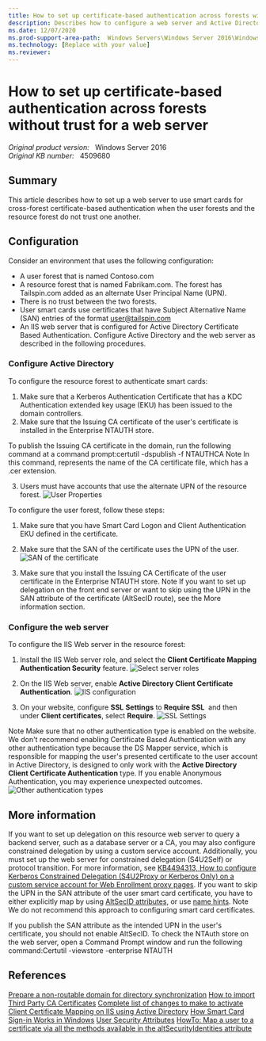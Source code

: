 ```yaml
---
title: How to set up certificate-based authentication across forests without trust for a web server
description: Describes how to configure a web server and Active Directory to use certificate authentication across forests without using forest trusts.
ms.date: 12/07/2020
ms.prod-support-area-path:  Windows Servers\Windows Server 2016\Windows Server 2016\Certificates and Public Key Infrastructure\Certificate-based authenticationWindows Servers\Windows Server 2016\Windows Server 2016 Datacenter\Certificates and Public Key Infrastructure\Certificate-based authenticationWindows Servers\Windows Server 2016\Windows Server 2016 Essentials\Certificates and Public Key Infrastructure\Certificate-based authenticationWindows Servers\Windows Server 2016\Windows Server 2016 Standard\Certificates and Public Key Infrastructure\Certificate-based authenticationWindows Servers\Windows Server 2019, all versions\Certificates and Public Key Infrastructure\Certificate-based authentication
ms.technology: [Replace with your value]
ms.reviewer: 
---
```

# How to set up certificate-based authentication across forests without trust for a web server

_Original product version:_ &nbsp; Windows Server 2016  
_Original KB number:_ &nbsp; 4509680

## Summary

This article describes how to set up a web server to use smart cards for cross-forest certificate-based authentication when the user forests and the resource forest do not trust one another.

## Configuration

Consider an environment that uses the following configuration:
- A user forest that is named Contoso.com
- A resource forest that is named Fabrikam.com. The forest has Tailspin.com added as an alternate User Principal Name (UPN).
- There is no trust between the two forests.
- User smart cards use certificates that have Subject Alternative Name (SAN) entries of the format user@tailspin.com
- An IIS web server that is configured for Active Directory Certificate Based Authentication.
Configure Active Directory and the web server as described in the following procedures.

### Configure Active Directory

To configure the resource forest to authenticate smart cards:
1. Make sure that a Kerberos Authentication Certificate that has a KDC Authentication extended key usage (EKU) has been issued to the domain controllers.
2. Make sure that the Issuing CA certificate of the user's certificate is installed in the Enterprise NTAUTH store.

To publish the Issuing CA certificate in the domain, run the following command at a command prompt:certutil -dspublish -f <filename> NTAUTHCA
Note
In this command, <filename> represents the name of the CA certificate file, which has a .cer extension.

3. Users must have accounts that use the alternate UPN of the resource forest.
![User Properties](/media/4511146_en_1.png)

To configure the user forest, follow these steps:
1. Make sure that you have Smart Card Logon and Client Authentication EKU defined in the certificate.
2. Make sure that the SAN of the certificate uses the UPN of the user.
![SAN of the certificate](/media/4511147_en_1.png)

3. Make sure that you install the Issuing CA Certificate of the user certificate in the Enterprise NTAUTH store.
Note
If you want to set up delegation on the front end server or want to skip using the UPN in the SAN attribute of the certificate (AltSecID route), see the More information section.

### Configure the web server

To configure the IIS Web server in the resource forest:
1. Install the IIS Web server role, and select the **Client Certificate Mapping Authentication Security** feature.
![Select server roles](/media/4511148_en_1.png)

2. On the IIS Web server, enable **Active Directory Client Certificate Authentication**.
![IIS configuration](/media/4511149_en_1.png)

3. On your website, configure **SSL** **Settings** to **Require SSL**  and then under **Client certificates**, select **Require**.
![SSL Settings](/media/4511150_en_1.png)

Note
Make sure that no other authentication type is enabled on the website. We don't recommend enabling Certificate Based Authentication with any other authentication type because the DS Mapper service, which is responsible for mapping the user's presented certificate to the user account in Active Directory, is designed to only work with the **Active Directory Client Certificate Authentication** type. If you enable Anonymous Authentication, you may experience unexpected outcomes.  
![Other authentication types](/media/4511151_en_1.png)

## More information

If you want to set up delegation on this resource web server to query a backend server, such as a database server or a CA, you may also configure constrained delegation by using a custom service account. Additionally, you must set up the web server for constrained delegation (S4U2Self) or protocol transition. For more information, see [KB4494313, How to configure Kerberos Constrained Delegation (S4U2Proxy or Kerberos Only) on a custom service account for Web Enrollment proxy pages](https://support.microsoft.com/help/4494313/configuring-web-enrollment-proxy-for-s4u2proxy-constrained-delegation).
If you want to skip the UPN in the SAN attribute of the user smart card certificate, you have to either explicitly map by using [AltSecID attributes](https://docs.microsoft.com/previous-versions/dotnet/articles/bb905527%28v=msdn.10%29#BKMK_ClientCertificate.), or use [name hints](https://docs.microsoft.com/previous-versions/windows/it-pro/windows-server-2008-R2-and-2008/ff404287%28v=ws.10%29).
Note
We do not recommend this approach to configuring smart card certificates.

If you publish the SAN attribute as the intended UPN in the user's certificate, you should not enable AltSecID.
To check the NTAuth store on the web server, open a Command Prompt window and run the following command:Certutil -viewstore -enterprise NTAUTH

## References

[Prepare a non-routable domain for directory synchronization](https://docs.microsoft.com/office365/enterprise/prepare-a-non-routable-domain-for-directory-synchronization) 
 [How to import Third Party CA Certificates](https://support.microsoft.com/en-in/help/295663/how-to-import-third-party-certification-authority-ca-certificates-into) 
 [Complete list of changes to make to activate Client Certificate Mapping on IIS using Active Directory](https://docs.microsoft.com/archive/blogs/friis/the-complete-list-of-changes-to-make-to-activate-client-certificate-mapping-on-iis-using-active-directory) 
 [How Smart Card Sign-in Works in Windows](https://nam06.safelinks.protection.outlook.com/?url=https%3A%2F%2Fdocs.microsoft.com%2Fen-us%2Fwindows%2Fsecurity%2Fidentity-protection%2Fsmart-cards%2Fsmart-card-how-smart-card-sign-in-works-in-windows&data=02%7C01%7Cdelhan%40microsoft.com%7Cda7b30a76a2d4b01e60e08d6fc113c0f%7C72f988bf86f141af91ab2d7cd011db47%7C1%7C0%7C636973548337185573&sdata=MKQDc3cSHj5MqwsFNz4wYTXUIKlnF7VO3MLVcz9hi%2F8%3D&reserved=0) 
 [User Security Attributes](https://nam06.safelinks.protection.outlook.com/?url=https%3A%2F%2Fdocs.microsoft.com%2Fen-us%2Fwindows%2Fdesktop%2Fad%2Fsecurity-properties&data=02%7C01%7Cdelhan%40microsoft.com%7Cda7b30a76a2d4b01e60e08d6fc113c0f%7C72f988bf86f141af91ab2d7cd011db47%7C1%7C0%7C636973548337185573&sdata=OuJx5ca%2BFNEamXjjWngtrYSTbXO5jkW7zF5Iw6c4Nts%3D&reserved=0) 
 [HowTo: Map a user to a certificate via all the methods available in the altSecurityIdentities attribute](https://docs.microsoft.com/archive/blogs/spatdsg/howto-map-a-user-to-a-certificate-via-all-the-methods-available-in-the-altsecurityidentities-attribute)
